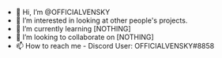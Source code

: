 - 👋 Hi, I’m @OFFICIALVENSKY
- 👀 I’m interested in looking at other people's projects.
- 🌱 I’m currently learning [NOTHING]
- 💞️ I’m looking to collaborate on [NOTHING]
- 📫 How to reach me - Discord User: OFFICIALVENSKY#8858

<!---
OFFICIALVENSKY/OFFICIALVENSKY is a ✨ special ✨ repository because its `README.md` (this file) appears on your GitHub profile.
You can click the Preview link to take a look at your changes.
--->
